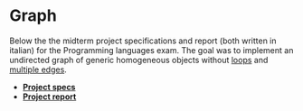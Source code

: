 # Graph

Below the the midterm project specifications and report (both written in italian) for the Programming languages exam. The goal was to implement an undirected graph of generic homogeneous objects without [loops](https://mathworld.wolfram.com/GraphLoop.html) and [multiple edges](https://mathworld.wolfram.com/MultipleEdge.html).

+ <b>[Project specs](https://nbviewer.jupyter.org/github/MatteoGiorgi/Graph/blob/master/specifiche_graph.pdf)</b>
+ <b>[Project report](https://nbviewer.jupyter.org/github/MatteoGiorgi/Graph/blob/master/relazione_graph.pdf)</b>
